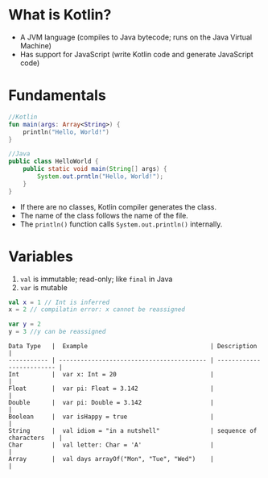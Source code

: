 # What is Kotlin?

- A JVM language (compiles to Java bytecode; runs on the Java Virtual Machine)
- Has support for JavaScript (write Kotlin code and generate JavaScript code)

# Fundamentals

```kotlin
//Kotlin
fun main(args: Array<String>) {
    println("Hello, World!")
}
```

```java
//Java
public class HelloWorld {
    public static void main(String[] args) {
        System.out.prntln("Hello, World!");
    }
}
```

- If there are no classes, Kotlin compiler generates the class.
- The name of the class follows the name of the file.
- The `println()` function calls `System.out.println()` internally.


# Variables

1. `val` is immutable; read-only; like `final` in Java
2. `var` is mutable

```kotlin
val x = 1 // Int is inferred
x = 2 // compilatin error: x cannot be reassigned

var y = 2
y = 3 //y can be reassigned
```

```
Data Type   |  Example                                  | Description               |
----------- | ----------------------------------------- | ------------------------- |
Int         |  var x: Int = 20                          |                           |
Float       |  var pi: Float = 3.142                    |                           |
Double      |  var pi: Double = 3.142                   |                           |
Boolean     |  var isHappy = true                       |                           |
String      |  val idiom = "in a nutshell"              | sequence of characters    |
Char        |  val letter: Char = 'A'                   |                           |
Array       |  val days arrayOf("Mon", "Tue", "Wed")    |                           |
```
